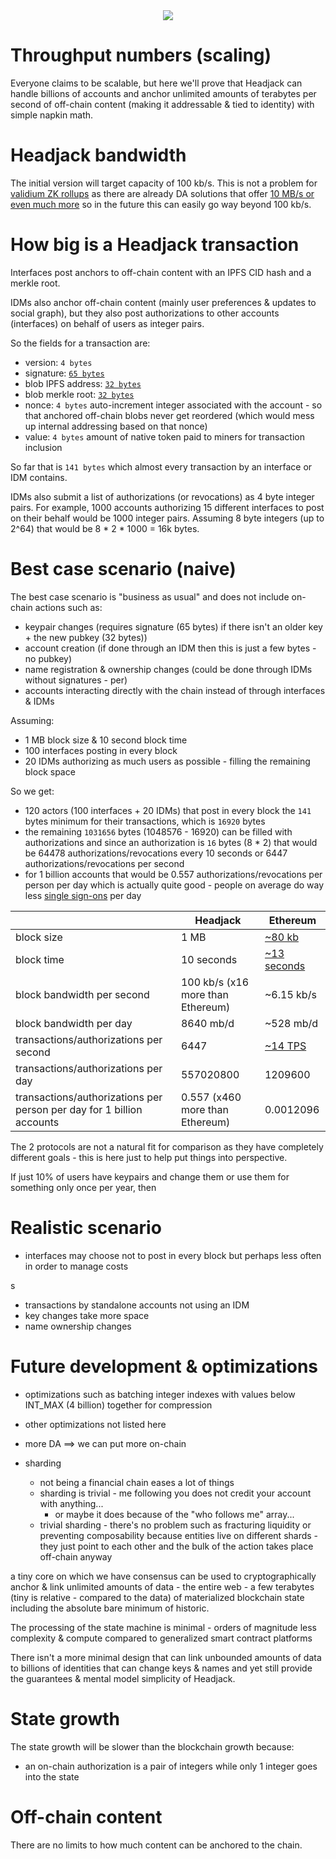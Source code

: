 <div style="text-align: center;">
    <img src="https://png.pngitem.com/pimgs/s/207-2073499_translate-platform-from-english-to-spanish-work-in.png">
</div>

# Throughput numbers (scaling)

Everyone claims to be scalable, but here we'll prove that Headjack can handle billions of accounts and anchor unlimited amounts of terabytes per second of off-chain content (making it addressable & tied to identity) with simple napkin math.

# Headjack bandwidth

The initial version will target capacity of 100 kb/s. This is not a problem for [validium ZK rollups](https://twitter.com/eshita/status/1546911451125649408) as there are already DA solutions that offer [10 MB/s or even much more](https://twitter.com/apolynya/status/1517137629334056960) so in the future this can easily go way beyond 100 kb/s.

# How big is a Headjack transaction

<!-- Pubkeys are extracted from signatures and the blockchain maps them to account indexes. -->

Interfaces post anchors to off-chain content with an IPFS CID hash and a merkle root.

IDMs also anchor off-chain content (mainly user preferences & updates to social graph), but they also post authorizations to other accounts (interfaces) on behalf of users as integer pairs.

So the fields for a transaction are:
- version: `4 bytes`
- signature: [`65 bytes`](https://ethvigil.com/docs/eth_sign_example_code/#recovering-the-message-signer-in-the-smart-contract)
- blob IPFS address: [`32 bytes`](https://proto.school/anatomy-of-a-cid/01)
- blob merkle root: [`32 bytes`](https://www.mycryptopedia.com/merkle-tree-merkle-root-explained/)
- nonce: `4 bytes` auto-increment integer associated with the account - so that anchored off-chain blobs never get reordered (which would mess up internal addressing based on that nonce)
- value: `4 bytes` amount of native token paid to miners for transaction inclusion

So far that is `141 bytes` which almost every transaction by an interface or IDM contains.

IDMs also submit a list of authorizations (or revocations) as 4 byte integer pairs. For example, 1000 accounts authorizing 15 different interfaces to post on their behalf would be 1000 integer pairs. Assuming 8 byte integers (up to 2^64) that would be 8 * 2 * 1000 = 16k bytes.

# Best case scenario (naive)

The best case scenario is "business as usual" and does not include on-chain actions such as:
- keypair changes (requires signature (65 bytes) if there isn't an older key + the new pubkey (32 bytes))
- account creation (if done through an IDM then this is just a few bytes - no pubkey)
- name registration & ownership changes (could be done through IDMs without signatures - per)
- accounts interacting directly with the chain instead of through interfaces & IDMs

Assuming:
- 1 MB block size & 10 second block time
- 100 interfaces posting in every block
- 20 IDMs authorizing as much users as possible - filling the remaining block space

So we get:
- 120 actors (100 interfaces + 20 IDMs) that post in every block the `141` bytes minimum for their transactions, which is `16920` bytes
- the remaining `1031656` bytes (1048576 - 16920) can be filled with authorizations and since an authorization is `16` bytes (8 * 2) that would be 64478 authorizations/revocations every 10 seconds or 6447 authorizations/revocations per second
- for 1 billion accounts that would be 0.557 authorizations/revocations per person per day which is actually quite good - people on average do way less [single sign-ons](https://en.wikipedia.org/wiki/Single_sign-on) per day

|                                                                       | Headjack                            | Ethereum                                                                      |
|-----------------------------------------------------------------------|-------------------------------------|-------------------------------------------------------------------------------|
| block size                                                            | 1 MB                                | [ ~80 kb ]( https://etherscan.io/chart/blocksize )                            |
| block time                                                            | 10 seconds                          | [ ~13 seconds ]( https://ycharts.com/indicators/ethereum_average_block_time ) |
| block bandwidth per second                                                  | 100 kb/s (x16 more than Ethereum)   | ~6.15 kb/s                                                                    |
| block bandwidth per day                                                     | 8640 mb/d                           | ~528 mb/d                                                                     |
| transactions/authorizations per second                                | 6447                                | [ ~14 TPS ]( https://blockchair.com/ethereum/charts/transactions-per-second ) |
| transactions/authorizations per day                                   | 557020800                           | 1209600                                                                       |
| transactions/authorizations per person per day for 1 billion accounts | 0.557 (x460 more than Ethereum) | 0.0012096                                                                     |

<!-- Ethereum
- transactions per block: ~180
- single transaction size: 300-700 bytes -->

The 2 protocols are not a natural fit for comparison as they have completely different goals - this is here just to help put things into perspective.

If just 10% of users have keypairs and change them or use them for something only once per year, then 


# Realistic scenario

- interfaces may choose not to post in every block but perhaps less often in order to manage costs

s

- transactions by standalone accounts not using an IDM
- key changes take more space
- name ownership changes




# Future development & optimizations

- optimizations such as batching integer indexes with values below INT_MAX (4 billion) together for compression
- other optimizations not listed here

- more DA ==> we can put more on-chain
- sharding
    - not being a financial chain eases a lot of things
    - sharding is trivial - me following you does not credit your account with anything...
        - or maybe it does because of the "who follows me" array...
    - trivial sharding - there's no problem such as fracturing liquidity or preventing composability because entities live on different shards - they just point to each other and the bulk of the action takes place off-chain anyway


a tiny core on which we have consensus can be used to cryptographically anchor & link unlimited amounts of data - the entire web - a few terabytes (tiny is relative - compared to the data) of materialized blockchain state including the absolute bare minimum of historic.

The processing of the state machine is minimal - orders of magnitude less complexity & compute compared to generalized smart contract platforms

There isn't a more minimal design that can link unbounded amounts of data to billions of identities that can change keys & names and yet still provide the guarantees & mental model simplicity of Headjack.


# State growth

The state growth will be slower than the blockchain growth because:

- an on-chain authorization is a pair of integers while only 1 integer goes into the state



# Off-chain content

There are no limits to how much content can be anchored to the chain.


